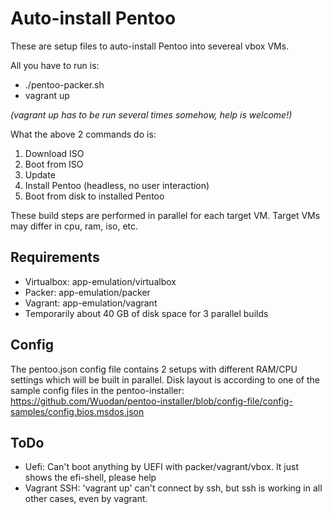 # Auto-install Pentoo
These are setup files to auto-install Pentoo into severeal vbox VMs.

All you have to run is:
* ./pentoo-packer.sh <url to iso>
* vagrant up

_(vagrant up has to be run several times somehow, help is welcome!)_

What the above 2 commands do is:
1. Download ISO
1. Boot from ISO
1. Update
1. Install Pentoo (headless, no user interaction)
1. Boot from disk to installed Pentoo

These build steps are performed in parallel for each target VM.
Target VMs may differ in cpu, ram, iso, etc.

## Requirements
- Virtualbox: app-emulation/virtualbox
- Packer: app-emulation/packer 
- Vagrant: app-emulation/vagrant
- Temporarily about 40 GB of disk space for 3 parallel builds

## Config
The pentoo.json config file contains 2 setups with different RAM/CPU settings which will be built in parallel.
Disk layout is according to one of the sample config files in the pentoo-installer:
https://github.com/Wuodan/pentoo-installer/blob/config-file/config-samples/config.bios.msdos.json

## ToDo
* Uefi: Can't boot anything by UEFI with packer/vagrant/vbox. It just shows the efi-shell, please help
* Vagrant SSH: 'vagrant up' can't connect by ssh, but ssh is working in all other cases, even by vagrant.
